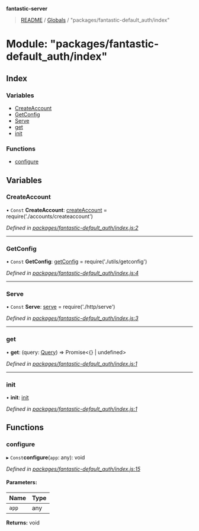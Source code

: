 **fantastic-server**

> [README](../README.md) / [Globals](../globals.md) / "packages/fantastic-default_auth/index"

# Module: "packages/fantastic-default_auth/index"

## Index

### Variables

* [CreateAccount](_packages_fantastic_default_auth_index_.md#createaccount)
* [GetConfig](_packages_fantastic_default_auth_index_.md#getconfig)
* [Serve](_packages_fantastic_default_auth_index_.md#serve)
* [get](_packages_fantastic_default_auth_index_.md#get)
* [init](_packages_fantastic_default_auth_index_.md#init)

### Functions

* [configure](_packages_fantastic_default_auth_index_.md#configure)

## Variables

### CreateAccount

• `Const` **CreateAccount**: [createAccount](_packages_fantastic_default_auth_accounts_createaccount_.md#createaccount) = require('./accounts/createaccount')

*Defined in [packages/fantastic-default_auth/index.js:2](https://github.com/besimorhino/project-fantastic/blob/af5d0de/packages/fantastic-default_auth/index.js#L2)*

___

### GetConfig

• `Const` **GetConfig**: [getConfig](_server_util_getconfig_.md#getconfig) = require('./utils/getconfig')

*Defined in [packages/fantastic-default_auth/index.js:4](https://github.com/besimorhino/project-fantastic/blob/af5d0de/packages/fantastic-default_auth/index.js#L4)*

___

### Serve

• `Const` **Serve**: [serve](_server_routes_serve_.md#serve) = require('./http/serve')

*Defined in [packages/fantastic-default_auth/index.js:3](https://github.com/besimorhino/project-fantastic/blob/af5d0de/packages/fantastic-default_auth/index.js#L3)*

___

### get

•  **get**: (query: [Query](_packages_fantastic_utils_db_types_d_.md#query)) => Promise\<{} \| undefined>

*Defined in [packages/fantastic-default_auth/index.js:1](https://github.com/besimorhino/project-fantastic/blob/af5d0de/packages/fantastic-default_auth/index.js#L1)*

___

### init

•  **init**: [init](_server_db_index_.md#init)

*Defined in [packages/fantastic-default_auth/index.js:1](https://github.com/besimorhino/project-fantastic/blob/af5d0de/packages/fantastic-default_auth/index.js#L1)*

## Functions

### configure

▸ `Const`**configure**(`app`: any): void

*Defined in [packages/fantastic-default_auth/index.js:15](https://github.com/besimorhino/project-fantastic/blob/af5d0de/packages/fantastic-default_auth/index.js#L15)*

#### Parameters:

Name | Type |
------ | ------ |
`app` | any |

**Returns:** void
